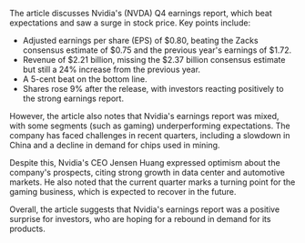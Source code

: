 The article discusses Nvidia's (NVDA) Q4 earnings report, which beat expectations and saw a surge in stock price. Key points include:

* Adjusted earnings per share (EPS) of $0.80, beating the Zacks consensus estimate of $0.75 and the previous year's earnings of $1.72.
* Revenue of $2.21 billion, missing the $2.37 billion consensus estimate but still a 24% increase from the previous year.
* A 5-cent beat on the bottom line.
* Shares rose 9% after the release, with investors reacting positively to the strong earnings report.

However, the article also notes that Nvidia's earnings report was mixed, with some segments (such as gaming) underperforming expectations. The company has faced challenges in recent quarters, including a slowdown in China and a decline in demand for chips used in mining.

Despite this, Nvidia's CEO Jensen Huang expressed optimism about the company's prospects, citing strong growth in data center and automotive markets. He also noted that the current quarter marks a turning point for the gaming business, which is expected to recover in the future.

Overall, the article suggests that Nvidia's earnings report was a positive surprise for investors, who are hoping for a rebound in demand for its products.